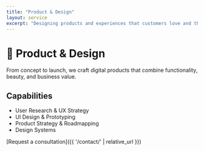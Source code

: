 ```yaml
---
title: "Product & Design"
layout: service
excerpt: "Designing products and experiences that customers love and that drive business value."
---
```


# 🎨 Product & Design

From concept to launch, we craft digital products that combine functionality, beauty, and business value.

## Capabilities
- User Research & UX Strategy
- UI Design & Prototyping
- Product Strategy & Roadmapping
- Design Systems

[Request a consultation]({{ '/contact/' | relative_url }})
